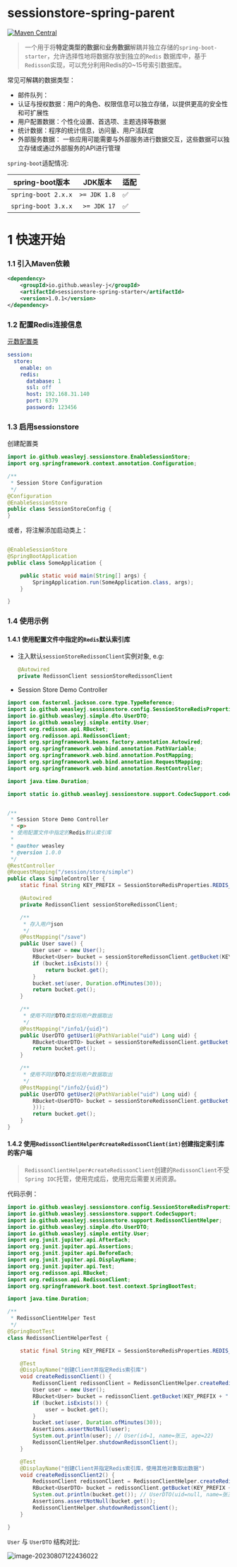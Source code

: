 # sessionstore-spring-parent

[![Maven Central](https://img.shields.io/maven-central/v/io.github.weasley-j/sessionstore-spring-starter)](https://search.maven.org/artifact/io.github.weasley-j/sessionstore-spring-starter)

> 一个用于将**特定类型的数据**和**业务数据**解耦并独立存储的`spring-boot-starter`，允许选择性地将数据存放到独立的`Redis`
> 数据库中，基于`Redisson`实现，可以充分利用Redis的0~15号索引数据库。



常见可解耦的数据类型：

- 邮件队列：
- 认证与授权数据：用户的角色、权限信息可以独立存储，以提供更高的安全性和可扩展性
- 用户配置数据：个性化设置、首选项、主题选择等数据
- 统计数据：程序的统计信息，访问量、用户活跃度
- 外部服务数据： 一些应用可能需要与外部服务进行数据交互，这些数据可以独立存储或通过外部服务的API进行管理



`spring-boot`适配情况: 

| spring-boot版本       | JDK版本        | 适配 |
|---------------------|--------------|----|
| `spring-boot 2.x.x` | `>= JDK 1.8` | ✅  |
| `spring-boot 3.x.x` | ` >= JDK 17` | ✅  |



# 1 快速开始

### 1.1 引入Maven依赖

```xml
<dependency>
    <groupId>io.github.weasley-j</groupId>
    <artifactId>sessionstore-spring-starter</artifactId>
    <version>1.0.1</version>
</dependency>
```

### 1.2 配置Redis连接信息

[元数配置类](https://github.com/Weasley-J/sessionstore-spring-parent/blob/main/sessionstore-spring-starter/src/main/java/io/github/weasleyj/sessionstore/config/SessionStoreRedisProperties.java#L20-L69)

```yaml
session:
  store:
    enable: on
    redis:
      database: 1
      ssl: off
      host: 192.168.31.140
      port: 6379
      password: 123456
```

### 1.3 启用sessionstore

创建配置类

```java
import io.github.weasleyj.sessionstore.EnableSessionStore;
import org.springframework.context.annotation.Configuration;

/**
 * Session Store Configuration
 */
@Configuration
@EnableSessionStore
public class SessionStoreConfig {
}
```

或者，将注解添加启动类上：

```java

@EnableSessionStore
@SpringBootApplication
public class SomeApplication {

    public static void main(String[] args) {
        SpringApplication.run(SomeApplication.class, args);
    }

}
```

### 1.4 使用示例

#### 1.4.1 使用配置文件中指定的`Redis`默认索引库

- 注入默认`sessionStoreRedissonClient`实例对象, e.g:

  ```java
  @Autowired
  private RedissonClient sessionStoreRedissonClient
  ```

- Session Store Demo Controller

```java
import com.fasterxml.jackson.core.type.TypeReference;
import io.github.weasleyj.sessionstore.config.SessionStoreRedisProperties;
import io.github.weasleyj.simple.dto.UserDTO;
import io.github.weasleyj.simple.entity.User;
import org.redisson.api.RBucket;
import org.redisson.api.RedissonClient;
import org.springframework.beans.factory.annotation.Autowired;
import org.springframework.web.bind.annotation.PathVariable;
import org.springframework.web.bind.annotation.PostMapping;
import org.springframework.web.bind.annotation.RequestMapping;
import org.springframework.web.bind.annotation.RestController;

import java.time.Duration;

import static io.github.weasleyj.sessionstore.support.CodecSupport.codec;


/**
 * Session Store Demo Controller
 * <p>
 * 使用配置文件中指定的Redis默认索引库
 *
 * @author weasley
 * @version 1.0.0
 */
@RestController
@RequestMapping("/session/store/simple")
public class SimpleController {
    static final String KEY_PREFIX = SessionStoreRedisProperties.REDIS_KEY_PREFIX;

    @Autowired
    private RedissonClient sessionStoreRedissonClient;

    /**
     * 存入用户json
     */
    @PostMapping("/save")
    public User save() {
        User user = new User();
        RBucket<User> bucket = sessionStoreRedissonClient.getBucket(KEY_PREFIX + ":" + user.getId());
        if (bucket.isExists()) {
            return bucket.get();
        }
        bucket.set(user, Duration.ofMinutes(30));
        return bucket.get();
    }

    /**
     * 使用不同的DTO类型将用户数据取出
     */
    @PostMapping("/info1/{uid}")
    public UserDTO getUser1(@PathVariable("uid") Long uid) {
        RBucket<UserDTO> bucket = sessionStoreRedissonClient.getBucket(KEY_PREFIX + ":" + uid, codec(UserDTO.class));
        return bucket.get();
    }

    /**
     * 使用不同的DTO类型将用户数据取出
     */
    @PostMapping("/info2/{uid}")
    public UserDTO getUser2(@PathVariable("uid") Long uid) {
        RBucket<UserDTO> bucket = sessionStoreRedissonClient.getBucket(KEY_PREFIX + ":" + uid, codec(new TypeReference<UserDTO>() {
        }));
        return bucket.get();
    }
}
```



#### 1.4.2 使用`RedissonClientHelper#createRedissonClient(int)`创建指定索引库的客户端

> `RedissonClientHelper#createRedissonClient`创建的`RedissonClient`不受`Spring IOC`托管，使用完成后，使用完后需要关闭资源。

代码示例：

```java
import io.github.weasleyj.sessionstore.config.SessionStoreRedisProperties;
import io.github.weasleyj.sessionstore.support.CodecSupport;
import io.github.weasleyj.sessionstore.support.RedissonClientHelper;
import io.github.weasleyj.simple.dto.UserDTO;
import io.github.weasleyj.simple.entity.User;
import org.junit.jupiter.api.AfterEach;
import org.junit.jupiter.api.Assertions;
import org.junit.jupiter.api.BeforeEach;
import org.junit.jupiter.api.DisplayName;
import org.junit.jupiter.api.Test;
import org.redisson.api.RBucket;
import org.redisson.api.RedissonClient;
import org.springframework.boot.test.context.SpringBootTest;

import java.time.Duration;

/**
 * RedissonClientHelper Test
 */
@SpringBootTest
class RedissonClientHelperTest {

    static final String KEY_PREFIX = SessionStoreRedisProperties.REDIS_KEY_PREFIX;

    @Test
    @DisplayName("创建Client并指定Redis索引库")
    void createRedissonClient() {
        RedissonClient redissonClient = RedissonClientHelper.createRedissonClient(2);
        User user = new User();
        RBucket<User> bucket = redissonClient.getBucket(KEY_PREFIX + ":" + user.getId());
        if (bucket.isExists()) {
            user = bucket.get();
        }
        bucket.set(user, Duration.ofMinutes(30));
        Assertions.assertNotNull(user);
        System.out.println(user); // User(id=1, name=张三, age=22)
        RedissonClientHelper.shutdownRedissonClient();
    }

    @Test
    @DisplayName("创建Client并指定Redis索引库，使用其他对象取出数据")
    void createRedissonClient2() {
        RedissonClient redissonClient = RedissonClientHelper.createRedissonClient(2);
        RBucket<UserDTO> bucket = redissonClient.getBucket(KEY_PREFIX + ":" + 1, CodecSupport.codec(UserDTO.class));
        System.out.println(bucket.get()); // UserDTO(uid=null, name=张三, age=22)
        Assertions.assertNotNull(bucket.get());
        RedissonClientHelper.shutdownRedissonClient();
    }

}
```

`User` 与 `UserDTO` 结构对比:

![image-20230807122436022](https://weasley.oss-cn-shanghai.aliyuncs.com/Photos/image-20230807122436022.png)
